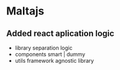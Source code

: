 # Maltajs

## Added react aplication logic
- library separation logic
- components smart | dummy
- utils framework agnostic library